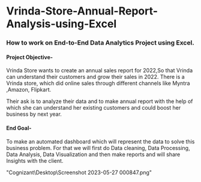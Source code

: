 # Vrinda-Store-Annual-Report-Analysis-using-Excel
### How to work on End-to-End Data Analytics Project using Excel.

#### Project Objective-  
Vrinda Store wants to create an annual sales report for 2022,So that Vrinda can understand their customers and grow their sales in 2022. 
There is a Vrinda store, which did online sales through different channels like Myntra ,Amazon, Flipkart.

Their ask is to analyze their data and to make annual report with the help of which she can understand her existing customers and could boost her business by next year. 

 
#### End Goal-
To  make an automated dashboard which will represent the data to solve this business problem.
For that we will first do Data cleaning, Data Processing, Data Analysis, Data Visualization and then make reports and will share Insights with the client. 


"Cognizant\Desktop\Screenshot 2023-05-27 000847.png"

 

 

 
